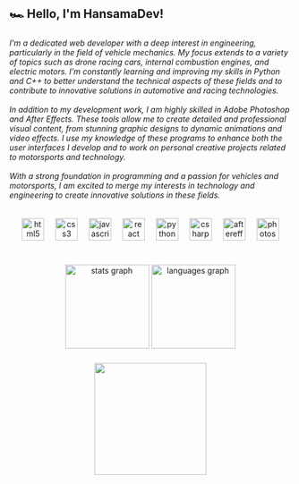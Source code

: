 <h2 align="left">🏎️ Hello, I'm HansamaDev!</h2>

###

<h6 align="left">I'm a dedicated web developer with a deep interest in engineering, particularly in the field of vehicle mechanics. My focus extends to a variety of topics such as drone racing cars, internal combustion engines, and electric motors. I’m constantly learning and improving my skills in Python and C++ to better understand the technical aspects of these fields and to contribute to innovative solutions in automotive and racing technologies.<br><br>In addition to my development work, I am highly skilled in Adobe Photoshop and After Effects. These tools allow me to create detailed and professional visual content, from stunning graphic designs to dynamic animations and video effects. I use my knowledge of these programs to enhance both the user interfaces I develop and to work on personal creative projects related to motorsports and technology.<br><br>With a strong foundation in programming and a passion for vehicles and motorsports, I am excited to merge my interests in technology and engineering to create innovative solutions in these fields.</h6>

###

<div align="center">
  <img src="https://cdn.jsdelivr.net/gh/devicons/devicon/icons/html5/html5-original.svg" height="40" alt="html5 logo"  />
  <img width="12" />
  <img src="https://cdn.jsdelivr.net/gh/devicons/devicon/icons/css3/css3-original.svg" height="40" alt="css3 logo"  />
  <img width="12" />
  <img src="https://cdn.jsdelivr.net/gh/devicons/devicon/icons/javascript/javascript-original.svg" height="40" alt="javascript logo"  />
  <img width="12" />
  <img src="https://cdn.jsdelivr.net/gh/devicons/devicon/icons/react/react-original.svg" height="40" alt="react logo"  />
  <img width="12" />
  <img src="https://cdn.jsdelivr.net/gh/devicons/devicon/icons/python/python-original.svg" height="40" alt="python logo"  />
  <img width="12" />
  <img src="https://cdn.jsdelivr.net/gh/devicons/devicon/icons/csharp/csharp-original.svg" height="40" alt="csharp logo"  />
  <img width="12" />
  <img src="https://cdn.jsdelivr.net/gh/devicons/devicon/icons/aftereffects/aftereffects-original.svg" height="40" alt="aftereffects logo"  />
  <img width="12" />
  <img src="https://cdn.jsdelivr.net/gh/devicons/devicon/icons/photoshop/photoshop-plain.svg" height="40" alt="photoshop logo"  />
</div>

###

<br clear="both">

<div align="center">
  <img src="https://github-readme-stats.vercel.app/api?username=hansamadev&hide_title=false&hide_rank=false&show_icons=true&include_all_commits=true&count_private=true&disable_animations=false&theme=nightowl&locale=en&hide_border=false&order=1" height="150" alt="stats graph"  />
  <img src="https://github-readme-stats.vercel.app/api/top-langs?username=hansamadev&locale=en&hide_title=false&layout=compact&card_width=320&langs_count=5&theme=nightowl&hide_border=false&order=2" height="150" alt="languages graph"  />
</div>

###

<div align="center">
  <img height="200" src="https://media.giphy.com/media/tJY68TKk9Y7qC1px08/giphy.gif?cid=790b7611hby9qe3yd4f5cu3h5s5h42ks15imfgqi6i7pgsvp&ep=v1_gifs_search&rid=giphy.gif&ct=g"  />
</div>

###
